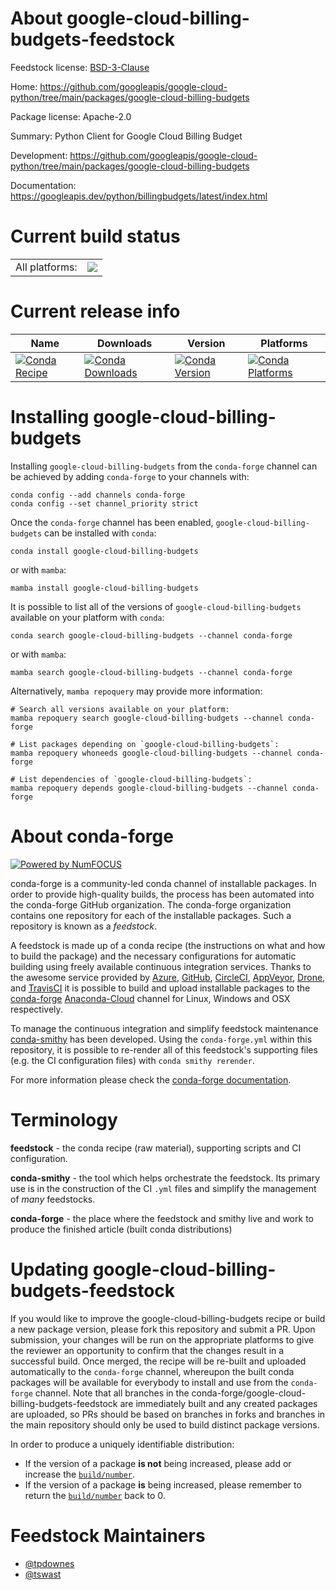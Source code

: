 About google-cloud-billing-budgets-feedstock
============================================

Feedstock license: [BSD-3-Clause](https://github.com/conda-forge/google-cloud-billing-budgets-feedstock/blob/main/LICENSE.txt)

Home: https://github.com/googleapis/google-cloud-python/tree/main/packages/google-cloud-billing-budgets

Package license: Apache-2.0

Summary: Python Client for Google Cloud Billing Budget

Development: https://github.com/googleapis/google-cloud-python/tree/main/packages/google-cloud-billing-budgets

Documentation: https://googleapis.dev/python/billingbudgets/latest/index.html

Current build status
====================


<table><tr><td>All platforms:</td>
    <td>
      <a href="https://dev.azure.com/conda-forge/feedstock-builds/_build/latest?definitionId=14469&branchName=main">
        <img src="https://dev.azure.com/conda-forge/feedstock-builds/_apis/build/status/google-cloud-billing-budgets-feedstock?branchName=main">
      </a>
    </td>
  </tr>
</table>

Current release info
====================

| Name | Downloads | Version | Platforms |
| --- | --- | --- | --- |
| [![Conda Recipe](https://img.shields.io/badge/recipe-google--cloud--billing--budgets-green.svg)](https://anaconda.org/conda-forge/google-cloud-billing-budgets) | [![Conda Downloads](https://img.shields.io/conda/dn/conda-forge/google-cloud-billing-budgets.svg)](https://anaconda.org/conda-forge/google-cloud-billing-budgets) | [![Conda Version](https://img.shields.io/conda/vn/conda-forge/google-cloud-billing-budgets.svg)](https://anaconda.org/conda-forge/google-cloud-billing-budgets) | [![Conda Platforms](https://img.shields.io/conda/pn/conda-forge/google-cloud-billing-budgets.svg)](https://anaconda.org/conda-forge/google-cloud-billing-budgets) |

Installing google-cloud-billing-budgets
=======================================

Installing `google-cloud-billing-budgets` from the `conda-forge` channel can be achieved by adding `conda-forge` to your channels with:

```
conda config --add channels conda-forge
conda config --set channel_priority strict
```

Once the `conda-forge` channel has been enabled, `google-cloud-billing-budgets` can be installed with `conda`:

```
conda install google-cloud-billing-budgets
```

or with `mamba`:

```
mamba install google-cloud-billing-budgets
```

It is possible to list all of the versions of `google-cloud-billing-budgets` available on your platform with `conda`:

```
conda search google-cloud-billing-budgets --channel conda-forge
```

or with `mamba`:

```
mamba search google-cloud-billing-budgets --channel conda-forge
```

Alternatively, `mamba repoquery` may provide more information:

```
# Search all versions available on your platform:
mamba repoquery search google-cloud-billing-budgets --channel conda-forge

# List packages depending on `google-cloud-billing-budgets`:
mamba repoquery whoneeds google-cloud-billing-budgets --channel conda-forge

# List dependencies of `google-cloud-billing-budgets`:
mamba repoquery depends google-cloud-billing-budgets --channel conda-forge
```


About conda-forge
=================

[![Powered by
NumFOCUS](https://img.shields.io/badge/powered%20by-NumFOCUS-orange.svg?style=flat&colorA=E1523D&colorB=007D8A)](https://numfocus.org)

conda-forge is a community-led conda channel of installable packages.
In order to provide high-quality builds, the process has been automated into the
conda-forge GitHub organization. The conda-forge organization contains one repository
for each of the installable packages. Such a repository is known as a *feedstock*.

A feedstock is made up of a conda recipe (the instructions on what and how to build
the package) and the necessary configurations for automatic building using freely
available continuous integration services. Thanks to the awesome service provided by
[Azure](https://azure.microsoft.com/en-us/services/devops/), [GitHub](https://github.com/),
[CircleCI](https://circleci.com/), [AppVeyor](https://www.appveyor.com/),
[Drone](https://cloud.drone.io/welcome), and [TravisCI](https://travis-ci.com/)
it is possible to build and upload installable packages to the
[conda-forge](https://anaconda.org/conda-forge) [Anaconda-Cloud](https://anaconda.org/)
channel for Linux, Windows and OSX respectively.

To manage the continuous integration and simplify feedstock maintenance
[conda-smithy](https://github.com/conda-forge/conda-smithy) has been developed.
Using the ``conda-forge.yml`` within this repository, it is possible to re-render all of
this feedstock's supporting files (e.g. the CI configuration files) with ``conda smithy rerender``.

For more information please check the [conda-forge documentation](https://conda-forge.org/docs/).

Terminology
===========

**feedstock** - the conda recipe (raw material), supporting scripts and CI configuration.

**conda-smithy** - the tool which helps orchestrate the feedstock.
                   Its primary use is in the construction of the CI ``.yml`` files
                   and simplify the management of *many* feedstocks.

**conda-forge** - the place where the feedstock and smithy live and work to
                  produce the finished article (built conda distributions)


Updating google-cloud-billing-budgets-feedstock
===============================================

If you would like to improve the google-cloud-billing-budgets recipe or build a new
package version, please fork this repository and submit a PR. Upon submission,
your changes will be run on the appropriate platforms to give the reviewer an
opportunity to confirm that the changes result in a successful build. Once
merged, the recipe will be re-built and uploaded automatically to the
`conda-forge` channel, whereupon the built conda packages will be available for
everybody to install and use from the `conda-forge` channel.
Note that all branches in the conda-forge/google-cloud-billing-budgets-feedstock are
immediately built and any created packages are uploaded, so PRs should be based
on branches in forks and branches in the main repository should only be used to
build distinct package versions.

In order to produce a uniquely identifiable distribution:
 * If the version of a package **is not** being increased, please add or increase
   the [``build/number``](https://docs.conda.io/projects/conda-build/en/latest/resources/define-metadata.html#build-number-and-string).
 * If the version of a package **is** being increased, please remember to return
   the [``build/number``](https://docs.conda.io/projects/conda-build/en/latest/resources/define-metadata.html#build-number-and-string)
   back to 0.

Feedstock Maintainers
=====================

* [@tpdownes](https://github.com/tpdownes/)
* [@tswast](https://github.com/tswast/)

